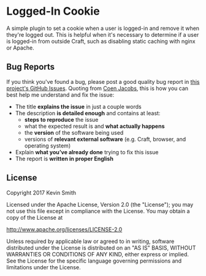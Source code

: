 # Logged-In Cookie

A simple plugin to set a cookie when a user is logged-in and remove it when they're logged out. This is helpful when it's necessary to determine if a user is logged-in from outside Craft, such as disabling static caching with nginx or Apache.

## Bug Reports

If you think you've found a bug, please post a good quality bug report in [this project's GitHub Issues](https://github.com/kevinsmith/craft-logged-in-cookie/issues). Quoting from [Coen Jacobs](https://coenjacobs.me/2013/12/06/effective-bug-reports-on-github/), this is how you can best help me understand and fix the issue:

- The title **explains the issue** in just a couple words
- The description **is detailed enough** and contains at least:
  - **steps to reproduce** the issue
  - what the expected result is and **what actually happens**
  - the **version** of the software being used
  - versions of **relevant external software** (e.g. Craft, browser, and operating system)
- Explain **what you’ve already done** trying to fix this issue
- The report is **written in proper English**

## License

Copyright 2017 Kevin Smith

Licensed under the Apache License, Version 2.0 (the "License");
you may not use this file except in compliance with the License.
You may obtain a copy of the License at

  http://www.apache.org/licenses/LICENSE-2.0

Unless required by applicable law or agreed to in writing, software
distributed under the License is distributed on an "AS IS" BASIS,
WITHOUT WARRANTIES OR CONDITIONS OF ANY KIND, either express or implied.
See the License for the specific language governing permissions and
limitations under the License.
